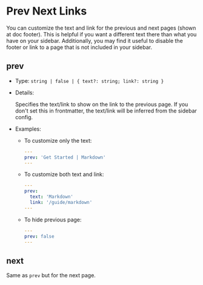 # Prev Next Links

You can customize the text and link for the previous and next pages (shown at doc footer). This is helpful if you want a different text there than what you have on your sidebar. Additionally, you may find it useful to disable the footer or link to a page that is not included in your sidebar.

## prev

- Type: `string | false | { text?: string; link?: string }`

- Details:

  Specifies the text/link to show on the link to the previous page. If you don't set this in frontmatter, the text/link will be inferred from the sidebar config.

- Examples:

  - To customize only the text:

    ```yaml
    ---
    prev: 'Get Started | Markdown'
    ---
    ```

  - To customize both text and link:

    ```yaml
    ---
    prev:
      text: 'Markdown'
      link: '/guide/markdown'
    ---
    ```

  - To hide previous page:

    ```yaml
    ---
    prev: false
    ---
    ```

## next

Same as `prev` but for the next page.
